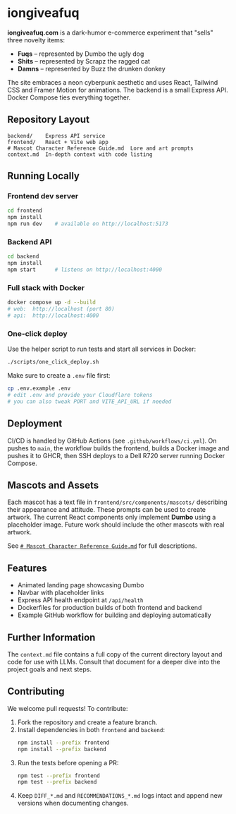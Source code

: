 # iongiveafuq

**iongiveafuq.com** is a dark-humor e-commerce experiment that "sells" three novelty items:
* **Fuqs** – represented by Dumbo the ugly dog
* **Shits** – represented by Scrapz the ragged cat
* **Damns** – represented by Buzz the drunken donkey

The site embraces a neon cyberpunk aesthetic and uses React, Tailwind CSS and Framer Motion for animations. The backend is a small Express API. Docker Compose ties everything together.

## Repository Layout

```
backend/    Express API service
frontend/   React + Vite web app
# Mascot Character Reference Guide.md  Lore and art prompts
context.md  In-depth context with code listing
```

## Running Locally

### Frontend dev server
```bash
cd frontend
npm install
npm run dev    # available on http://localhost:5173
```

### Backend API
```bash
cd backend
npm install
npm start      # listens on http://localhost:4000
```

### Full stack with Docker
```bash
docker compose up -d --build
# web:  http://localhost (port 80)
# api:  http://localhost:4000
```

### One-click deploy
Use the helper script to run tests and start all services in Docker:
```bash
./scripts/one_click_deploy.sh
```
Make sure to create a `.env` file first:
```bash
cp .env.example .env
# edit .env and provide your Cloudflare tokens
# you can also tweak PORT and VITE_API_URL if needed
```

## Deployment

CI/CD is handled by GitHub Actions (see `.github/workflows/ci.yml`). On pushes to `main`, the workflow builds the frontend, builds a Docker image and pushes it to GHCR, then SSH deploys to a Dell R720 server running Docker Compose.

## Mascots and Assets

Each mascot has a text file in `frontend/src/components/mascots/` describing their appearance and attitude. These prompts can be used to create artwork. The current React components only implement **Dumbo** using a placeholder image. Future work should include the other mascots with real artwork.

See [`# Mascot Character Reference Guide.md`](#%20Mascot%20Character%20Reference%20Guide.md) for full descriptions.

## Features

* Animated landing page showcasing Dumbo
* Navbar with placeholder links
* Express API health endpoint at `/api/health`
* Dockerfiles for production builds of both frontend and backend
* Example GitHub workflow for building and deploying automatically

## Further Information

The `context.md` file contains a full copy of the current directory layout and code for use with LLMs. Consult that document for a deeper dive into the project goals and next steps.

## Contributing

We welcome pull requests! To contribute:

1. Fork the repository and create a feature branch.
2. Install dependencies in both `frontend` and `backend`:
   ```bash
   npm install --prefix frontend
   npm install --prefix backend
   ```
3. Run the tests before opening a PR:
   ```bash
   npm test --prefix frontend
   npm test --prefix backend
   ```
4. Keep `DIFF_*.md` and `RECOMMENDATIONS_*.md` logs intact and append new versions when documenting changes.
